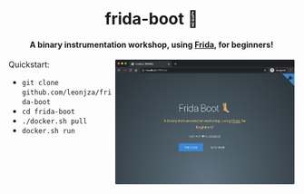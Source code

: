 
<h1 align="center">
  <br>
  <br>
  frida-boot 👢
  <br>
</h1>

<h4 align="center">A binary instrumentation workshop, using <a href="https://frida.re" target="_blank">Frida</a>, for beginners!</h4>

<img align="right" src="./images/frida-boot-web.png" height="220" alt="frida-boot">

Quickstart:  
- `git clone github.com/leonjza/frida-boot`
- `cd frida-boot`
- `./docker.sh pull`
- `docker.sh run`
